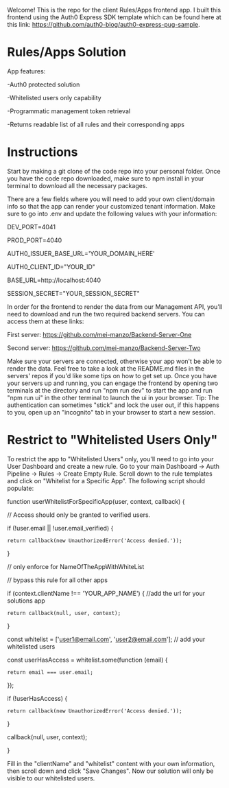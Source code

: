 
Welcome! This is the repo for the client Rules/Apps frontend app. I built this frontend using the Auth0 Express SDK template which can be found here at this link: https://github.com/auth0-blog/auth0-express-pug-sample.

# Rules/Apps Solution

App features:

-Auth0 protected solution

-Whitelisted users only capability

-Programmatic management token retrieval

-Returns readable list of all rules and their corresponding apps


# Instructions
Start by making a git clone of the code repo into your personal folder. Once you have the code repo downloaded, make sure to npm install in your terminal to download all the necessary packages.

There are a few fields where you will need to add your own client/domain info so that the app can render your customized tenant information. Make sure to go into .env and update the following values with your information: 

DEV_PORT=4041

PROD_PORT=4040

AUTH0_ISSUER_BASE_URL='YOUR_DOMAIN_HERE'

AUTH0_CLIENT_ID="YOUR_ID"

BASE_URL=http://localhost:4040

SESSION_SECRET="YOUR_SESSION_SECRET"

In order for the frontend to render the data from our Management API, you'll need to download and run the two required backend servers. You can access them at these links:

First server: https://github.com/mei-manzo/Backend-Server-One

Second server: https://github.com/mei-manzo/Backend-Server-Two

Make sure your servers are connected, otherwise your app won't be able to render the data. Feel free to take a look at the README.md files in the servers' repos if you'd like some tips on how to get set up. Once you have your servers up and running, you can engage the frontend by opening two terminals at the directory and run "npm run dev" to start the app and run "npm run ui" in the other terminal to launch the ui in your browser. Tip: The authentication can sometimes "stick" and lock the user out, if this happens to you, open up an "incognito" tab in your browser to start a new session.


# Restrict to "Whitelisted Users Only"

To restrict the app to "Whitelisted Users" only, you'll need to go into your User Dashboard and create a new rule. Go to your main Dashboard -> Auth Pipeline -> Rules -> Create Empty Rule. Scroll down to the rule templates and click on "Whitelist for a Specific App". The following script should populate:


function userWhitelistForSpecificApp(user, context, callback) {

  // Access should only be granted to verified users.
  
  if (!user.email || !user.email_verified) {
  
    return callback(new UnauthorizedError('Access denied.'));
    
  }


  // only enforce for NameOfTheAppWithWhiteList
  
  // bypass this rule for all other apps
  
  if (context.clientName !== 'YOUR_APP_NAME') { //add the url for your solutions app
  
    return callback(null, user, context);
    
  }
  

  const whitelist = ['user1@email.com', 'user2@email.com']; // add your whitelisted users
  
  const userHasAccess = whitelist.some(function (email) {
  
    return email === user.email;
    
  });
  

  if (!userHasAccess) {
  
    return callback(new UnauthorizedError('Access denied.'));
    
  }
  

  callback(null, user, context);
  
}



Fill in the "clientName" and "whitelist" content with your own information, then scroll down and click "Save Changes". Now our solution will only be visible to our whitelisted users.



